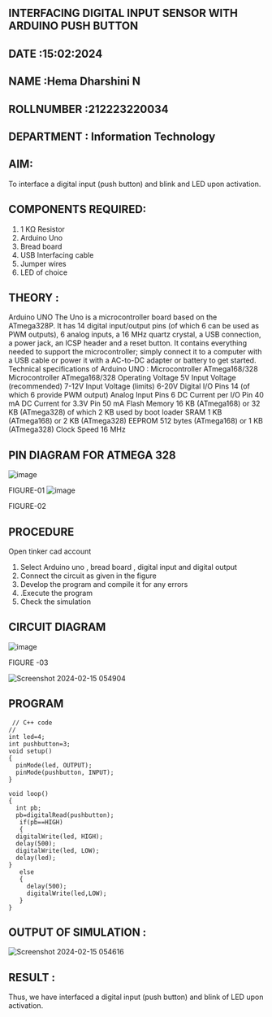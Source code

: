 ## INTERFACING DIGITAL INPUT SENSOR WITH ARDUINO PUSH BUTTON
## DATE :15:02:2024
## NAME :Hema Dharshini N																			             
## ROLLNUMBER :212223220034
## DEPARTMENT : Information Technology


## AIM:
To interface a digital input (push button) and blink and LED upon activation.
## COMPONENTS REQUIRED:
1.	1 KΩ Resistor 
2.	Arduino Uno 
3.	Bread board 
4.	USB Interfacing cable 
5.	Jumper wires 
6.	LED of choice 
## THEORY :
Arduino UNO
 	  The Uno is a microcontroller board based on the ATmega328P. It has 14 digital input/output pins (of which 6 can be used as PWM outputs), 6 analog inputs, a 16 MHz quartz crystal, a USB connection, a power jack, an ICSP header and a reset button. It contains everything needed to support the microcontroller; simply connect it to a computer with a USB cable or power it with a AC-to-DC adapter or battery to get started.
	Technical specifications of Arduino UNO :
Microcontroller	ATmega168/328
Microcontroller	ATmega168/328
Operating Voltage	5V
Input Voltage (recommended)	7-12V
Input Voltage (limits)	6-20V
Digital I/O Pins	14 (of which 6 provide PWM output)
Analog Input Pins	6
DC Current per I/O Pin	40 mA
DC Current for 3.3V Pin	50 mA
Flash Memory	16 KB (ATmega168) or 32 KB (ATmega328) of which 2 KB used by boot loader
SRAM	1 KB (ATmega168) or 2 KB (ATmega328)
EEPROM	512 bytes (ATmega168) or 1 KB (ATmega328)
Clock Speed	16 MHz
## PIN DIAGRAM FOR ATMEGA 328
 
![image](https://user-images.githubusercontent.com/36288975/163530394-115baee4-7ed1-49fe-9cce-d7b625e11e85.png)

FIGURE-01
![image](https://user-images.githubusercontent.com/36288975/163530431-4d390e98-0942-42d8-95b8-f57d348e6ad8.png)

FIGURE-02
## PROCEDURE 
 Open tinker cad account 
1.	Select Arduino uno , bread board , digital input and digital output 
2.	Connect the circuit as given in the figure 
3.	Develop the program and compile it for any errors 
4.	 .Execute the program 
5.	Check the simulation 



## CIRCUIT DIAGRAM 

![image](https://user-images.githubusercontent.com/36288975/163530437-87a0afbd-b3c9-44ad-b907-5de63486fb9d.png)



FIGURE -03

![Screenshot 2024-02-15 054904](https://github.com/hema-dharshini5/-INTERFACING-DIGITAL-INPUT-SENSOR-WITH-ARDUINO-PUSH-BUTTON-/assets/147117728/573061ce-09ac-4394-b4e0-48490fe07594)



## PROGRAM 
```
 // C++ code
//
int led=4;
int pushbutton=3;
void setup()
{
  pinMode(led, OUTPUT);
  pinMode(pushbutton, INPUT);
}

void loop()
{
  int pb;
  pb=digitalRead(pushbutton);
   if(pb==HIGH)
   {
  digitalWrite(led, HIGH);
  delay(500); 
  digitalWrite(led, LOW);
  delay(led); 
}
   else
   {
     delay(500);
     digitalWrite(led,LOW);
   }
}
```
 
## OUTPUT OF SIMULATION :

![Screenshot 2024-02-15 054616](https://github.com/hema-dharshini5/-INTERFACING-DIGITAL-INPUT-SENSOR-WITH-ARDUINO-PUSH-BUTTON-/assets/147117728/e3967093-b88c-4577-ab24-31dcbb760a7c)


## RESULT :

Thus, we have interfaced a digital input (push button) and blink of LED upon activation.


